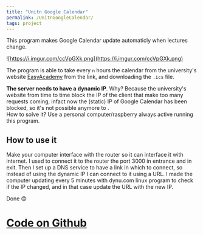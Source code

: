 ```yaml
---
title: "Unitn Google Calendar"
permalink: /UnitnGoogleCalendar/
tags: project
---
```


This program makes Google Calendar update automaticly when lectures change.

![https://i.imgur.com/ccVpGXk.png](https://i.imgur.com/ccVpGXk.png)

The program is able to take every `n` hours the calendar from the university's website [EasyAcademy](https://easyacademy.unitn.it/AgendaStudentiUnitn/) from the link, and downloading the `.ics` file.  

**The server needs to have a dynamic IP**. Why? Because the university's website from time to time block the IP of the client that make too many requests coming, infact now the (static) IP of Google Calendar has been blocked, so it's not possible anymore to .  
How to solve it?
Use a personal computer/raspberry always active running this program.

## How to use it

Make your computer interface with the router so it can interface it with internet. I used to connect it to the router the port 3000 in entrance and in exit. Then I set up a DNS service to have a link in which to connect, so instead of using the dynamic IP I can connect to it using a URL. I made the computer updating every 5 minutes with dynu.com linux program to check if the IP changed, and in that case update the URL with the new IP.

Done 😊

# [Code on Github](https://github.com/MarcoDiFrancesco/UnitnGoogleCalendar)
